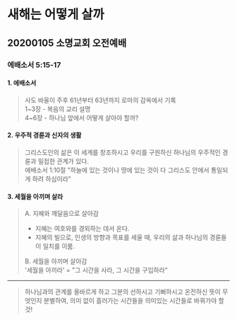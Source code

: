 # 새해는 어떻게 살까

## 20200105 소명교회 오전예배

### 에배소서 5:15-17

#### 1. 에배소서

> 사도 바울이 주후 61년부터 63년까지 로마의 감옥에서 기록  
> 1~3장 - 복음의 교리 설명  
> 4~6장 - 하나님 앞에서 어떻게 살아야 할까?

#### 2. 우주적 경륜과 신자의 생활

> 그리스도인의 삶은 이 세계를 창조하시고 우리를 구원하신 하나님의 우주적인 경륜과 밀접한 관계가 있다.  
> 에배소서 1:10절 "하늘에 있는 것이나 땅에 있는 것이 다 그리스도 안에서 통일되게 하려 하심이라"

#### 3. 세월을 아끼며 살라

> A. 지혜와 깨달음으로 살아감
>  
> - 지혜는 여호와를 경외하는 데서 온다.
> - 지혜의 빌으로, 인생의 방향과 목표를 세울 때, 우리의 삶과 하나님의 경륜들이 일치를 이룸.
>  
> B. 세월을 아끼며 살아감  
> '세월을 아끼라' = "그 시간을 사라, 그 시간을 구입하라"

---
> 하나님과의 관계를 올바르게 하고 그분의 선하시고 기뻐하시고 온전하신 뜻이 무엇인지 분별하여, 의미 없이 흘러가는 시간들을 의미있는 시간들로 바꿔가야 할 것!
